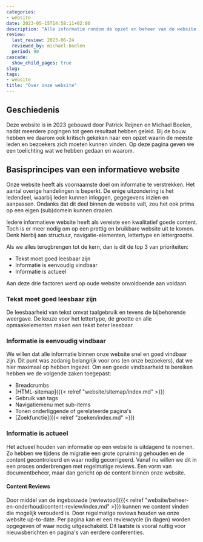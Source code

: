 ```yaml
---
categories:
- website
date: 2023-05-15T14:58:11+02:00
description: "Alle informatie rondom de opzet en beheer van de website van de NLUUG, de vereniging voor open standaarden."
review:
  last_review: 2023-06-24
  reviewed_by: michael-boelen
  period: 90
cascade:
  show_child_pages: true
slug:
tags:
- website
title: "Over onze website"
---
```


## Geschiedenis

Deze website is in 2023 gebouwd door Patrick Reijnen en Michael Boelen, nadat meerdere pogingen tot geen resultaat hebben geleid. Bij de bouw hebben we daarom ook kritisch gekeken naar een opzet waarin de meeste leden en bezoekers zich moeten kunnen vinden. Op deze pagina geven we een toelichting wat we hebben gedaan en waarom.

## Basisprincipes van een informatieve website

Onze website heeft als voornaamste doel om informatie te verstrekken. Het aantal overige handelingen is beperkt. De enige uitzondering is het ledendeel, waarbij leden kunnen inloggen, gegegevens inzien en aanpassen. Ondanks dat dit deel binnen de website valt, zou het ook prima op een eigen (sub)domein kunnen draaien.

Iedere informatieve website heeft als vereiste een kwalitatief goede content. Toch is er meer nodig om op een prettig en bruikbare website uit te komen. Denk hierbij aan structuur, navigatie-elementen, lettertype en lettergrootte.

Als we alles terugbrengen tot de kern, dan is dit de top 3 van prioriteiten:

* Tekst moet goed leesbaar zijn
* Informatie is eenvoudig vindbaar
* Informatie is actueel

Aan deze drie factoren werd op oude website onvoldoende aan voldaan.

### Tekst moet goed leesbaar zijn

De leesbaarheid van tekst omvat taalgebruik en tevens de bijbehorende weergave. De keuze voor het lettertype, de grootte en alle opmaakelementen maken een tekst beter leesbaar.

### Informatie is eenvoudig vindbaar

We willen dat alle informatie binnen onze website snel en goed vindbaar zijn. Dit punt was zodanig belangrijk voor ons (en onze bezoekers), dat we hier maximaal op hebben ingezet. Om een goede vindbaarheid te bereiken hebben we de volgende zaken toegepast:

* Breadcrumbs
* [HTML-sitemap]({{< relref "website/sitemap/index.md" >}})
* Gebruik van tags
* Navigatiemenu met sub-items
* Tonen onderliggende of gerelateerde pagina's
* [Zoekfunctie]({{< relref "zoeken/index.md" >}})

### Informatie is actueel

Het actueel houden van informatie op een website is uitdagend te noemen. Zo hebben we tijdens de migratie een grote opruiming gehouden en de content gecontroleerd en waar nodig gecorrigeerd. Vanaf nu willen we dit in een proces onderbrengen met regelmatige reviews. Een vorm van documentbeheer, maar dan gericht op de content binnen onze website.

#### Content Reviews

Door middel van de ingebouwde [reviewtool]({{< relref "website/beheer-en-onderhoud/content-review/index.md" >}}) kunnen we content vinden die mogelijk verouderd is. Door regelmatige reviews houden we onze website up-to-date. Per pagina kan er een reviewcycle (in dagen) worden opgegeven of waar nodig uitgeschakeld. Dit laatste is vooral nuttig voor nieuwsberichten en pagina's van eerdere conferenties.
